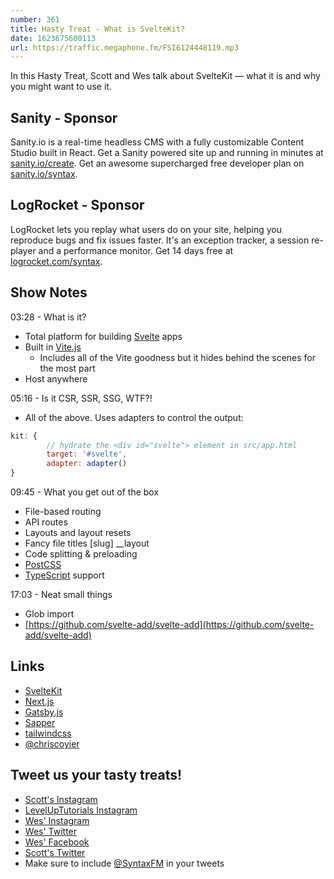 ```yaml
---
number: 361
title: Hasty Treat - What is SvelteKit?
date: 1623675600113
url: https://traffic.megaphone.fm/FSI6124448119.mp3
---
```


In this Hasty Treat, Scott and Wes talk about SvelteKit — what it is and why you might want to use it.

## Sanity - Sponsor
Sanity.io is a real-time headless CMS with a fully customizable Content Studio built in React. Get a Sanity powered site up and running in minutes at [sanity.io/create](https://www.sanity.io/create). Get an awesome supercharged free developer plan on [sanity.io/syntax](https://www.sanity.io/syntax).

## LogRocket - Sponsor
LogRocket lets you replay what users do on your site, helping you reproduce bugs and fix issues faster. It's an exception tracker, a session re-player and a performance monitor. Get 14 days free at [logrocket.com/syntax](https://logrocket.com/syntax).

## Show Notes
03:28 - What is it?
* Total platform for building [Svelte](https://svelte.dev/) apps
* Built in [Vite.js](https://vitejs.dev/)
	* Includes all of the Vite goodness but it hides behind the scenes for the most part
* Host anywhere

05:16 - Is it CSR, SSR, SSG, WTF?!
* All of the above. Uses adapters to control the output:
```jsx
kit: {
		// hydrate the <div id="svelte"> element in src/app.html
		target: '#svelte',
		adapter: adapter()
}
```

09:45 - What you get out of the box
* File-based routing
* API routes
* Layouts and layout resets
* Fancy file titles [slug] __layout
* Code splitting & preloading
* [PostCSS](https://postcss.org/)
* [TypeScript](https://www.typescriptlang.org/) support

17:03 - Neat small things
* Glob import
* [https://github.com/svelte-add/svelte-add](https://github.com/svelte-add/svelte-add)

## Links
* [SvelteKit](https://kit.svelte.dev/)
* [Next.js](https://nextjs.org/)
* [Gatsby.js](https://www.gatsbyjs.com/)
* [Sapper](https://sapper.svelte.dev/)
* [tailwindcss](https://tailwindcss.com/)
* [@chriscoyier](https://twitter.com/chriscoyier)

## Tweet us your tasty treats!
* [Scott's Instagram](https://www.instagram.com/stolinski/)
* [LevelUpTutorials Instagram](https://www.instagram.com/LevelUpTutorials/)
* [Wes' Instagram](https://www.instagram.com/wesbos/)
* [Wes' Twitter](https://twitter.com/wesbos)
* [Wes' Facebook](https://www.facebook.com/wesbos.developer)
* [Scott's Twitter](https://twitter.com/stolinski)
* Make sure to include [@SyntaxFM](https://twitter.com/SyntaxFM) in your tweets